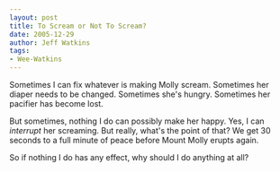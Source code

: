 ```yaml
---
layout: post
title: To Scream or Not To Scream?
date: 2005-12-29
author: Jeff Watkins
tags:
- Wee-Watkins
---
```


Sometimes I can fix whatever is making Molly scream. Sometimes her diaper needs to be changed. Sometimes she's hungry. Sometimes her pacifier has become lost.

But sometimes, nothing I do can possibly make her happy. Yes, I can *interrupt* her screaming. But really, what's the point of that? We get 30 seconds to a full minute of peace before Mount Molly erupts again.

So if nothing I do has any effect, why should I do anything at all?